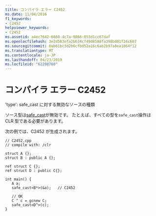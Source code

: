 ```yaml
---
title: コンパイラ エラー C2452
ms.date: 11/04/2016
f1_keywords:
- C2452
helpviewer_keywords:
- C2452
ms.assetid: a4ec7642-6660-4c7a-9866-853d1cc67daf
ms.openlocfilehash: 3e2d583efa2b634cf49d8588fa398bd81f24c607
ms.sourcegitcommit: 0ab61bc3d2b6cfbd52a16c6ab2b97a8ea1864f12
ms.translationtype: MT
ms.contentlocale: ja-JP
ms.lasthandoff: 04/23/2019
ms.locfileid: "62208760"
---
```

# <a name="compiler-error-c2452"></a>コンパイラ エラー C2452

'type': safe_cast に対する無効なソースの種類

ソース型は[safe_cast](../../extensions/safe-cast-cpp-component-extensions.md)が無効です。  たとえば、すべての型を`safe_cast`操作は CLR 型である必要があります。

次の例では、C2452 が生成されます。

```
// C2452.cpp
// compile with: /clr

struct A {};
struct B : public A {};

ref struct C {};
ref struct D : public C{};

int main() {
   A a;
   safe_cast<B*>(&a);   // C2452

   // OK
   C ^ c = gcnew C;
   safe_cast<D^>(c);
}
```